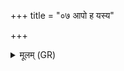 +++
title = "०७ आपो ह यस्य"

+++
<details><summary>मूलम् (GR)</summary>

आपो ह यस्य विश्वम् आयुर्  
दधाना गर्भं जनयन्त मातरः ।  
तत्र देवानाम् अधि देव आस्त  
एकस्थूणे विमिते दृढ उग्रे ॥
</details>